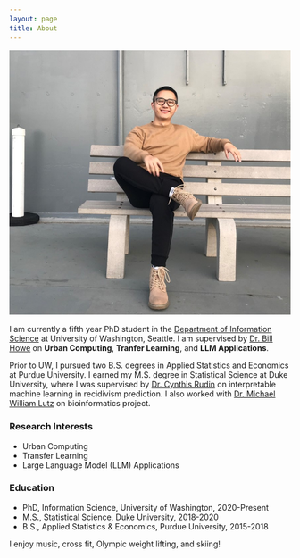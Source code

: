 ```yaml
---
layout: page
title: About
---
```


![plot](/assets/img/selfie.jpg)

I am currently a fifth year PhD student in the [Department of Information Science](https://ischool.uw.edu/) at University of Washington, Seattle. I am supervised by [Dr. Bill Howe](https://faculty.washington.edu/billhowe/) on **Urban Computing**, **Tranfer Learning**, and **LLM Applications**. 

Prior to UW, I pursued two B.S. degrees in Applied Statistics and Economics at Purdue University. I earned my M.S. degree in Statistical Science at Duke University, where I was supervised by [Dr. Cynthis Rudin](https://users.cs.duke.edu/~cynthia/home.html) on interpretable machine learning in recidivism prediction. I also worked with [Dr. Michael William Lutz](https://neurology.duke.edu/profile/michael-william-lutz) on bioinformatics project.


### Research Interests

- Urban Computing
- Transfer Learning
- Large Language Model (LLM) Applications

### Education

- PhD, Information Science, University of Washington, 2020-Present
- M.S., Statistical Science, Duke University, 2018-2020
- B.S., Applied Statistics & Economics, Purdue University, 2015-2018

I enjoy music, cross fit, Olympic weight lifting, and skiing!
